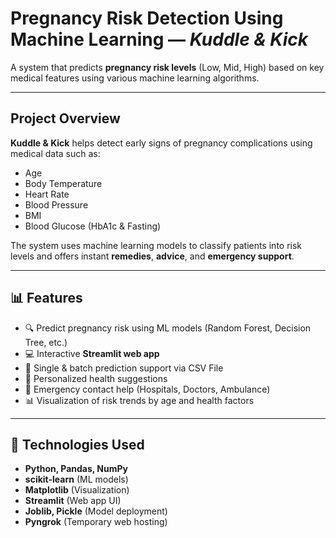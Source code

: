 # Pregnancy Risk Detection Using Machine Learning — *Kuddle & Kick*

A system that predicts **pregnancy risk levels** (Low, Mid, High) based on key medical features using various machine learning algorithms.

---

##  Project Overview

**Kuddle & Kick** helps detect early signs of pregnancy complications using medical data such as:

- Age
- Body Temperature
- Heart Rate
- Blood Pressure
- BMI
- Blood Glucose (HbA1c & Fasting)

The system uses machine learning models to classify patients into risk levels and offers instant **remedies**, **advice**, and **emergency support**.

---

## 📊 Features

- 🔍 Predict pregnancy risk using ML models (Random Forest, Decision Tree, etc.)
- 💻 Interactive **Streamlit web app**
- 📂 Single & batch prediction support via CSV File
- 🧾 Personalized health suggestions
- 🏥 Emergency contact help (Hospitals, Doctors, Ambulance)
- 📊 Visualization of risk trends by age and health factors

---

## 🧪 Technologies Used

- **Python, Pandas, NumPy**
- **scikit-learn** (ML models)
- **Matplotlib** (Visualization)
- **Streamlit** (Web app UI)
- **Joblib, Pickle** (Model deployment)
- **Pyngrok** (Temporary web hosting)
